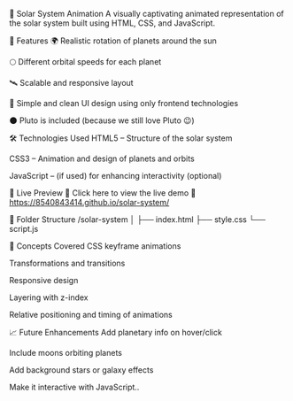 🌌 Solar System Animation
A visually captivating animated representation of the solar system built using HTML, CSS, and JavaScript.


🚀 Features
🌍 Realistic rotation of planets around the sun

🌕 Different orbital speeds for each planet

🛰️ Scalable and responsive layout

🎨 Simple and clean UI design using only frontend technologies

🌑 Pluto is included (because we still love Pluto 😉)


🛠️ Technologies Used
HTML5 – Structure of the solar system

CSS3 – Animation and design of planets and orbits

JavaScript – (if used) for enhancing interactivity (optional)

📸 Live Preview
🔗 Click here to view the live demo
🔗  https://8540843414.github.io/solar-system/  


📁 Folder Structure
/solar-system
│
├── index.html
├── style.css
└── script.js 


🧠 Concepts Covered
CSS keyframe animations

Transformations and transitions

Responsive design

Layering with z-index

Relative positioning and timing of animations


📈 Future Enhancements
Add planetary info on hover/click

Include moons orbiting planets

Add background stars or galaxy effects

Make it interactive with JavaScript..
